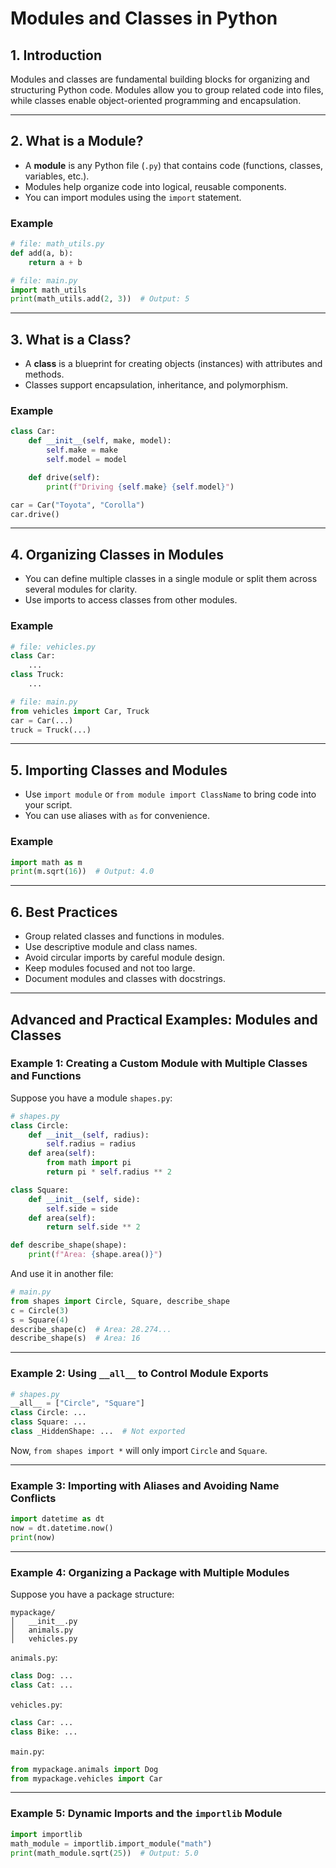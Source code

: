 # Modules and Classes in Python

## 1. Introduction

Modules and classes are fundamental building blocks for organizing and structuring Python code. Modules allow you to group related code into files, while classes enable object-oriented programming and encapsulation.

---

## 2. What is a Module?

- A **module** is any Python file (`.py`) that contains code (functions, classes, variables, etc.).
- Modules help organize code into logical, reusable components.
- You can import modules using the `import` statement.

### Example

```python
# file: math_utils.py
def add(a, b):
    return a + b
```

```python
# file: main.py
import math_utils
print(math_utils.add(2, 3))  # Output: 5
```

---

## 3. What is a Class?

- A **class** is a blueprint for creating objects (instances) with attributes and methods.
- Classes support encapsulation, inheritance, and polymorphism.

### Example

```python
class Car:
    def __init__(self, make, model):
        self.make = make
        self.model = model

    def drive(self):
        print(f"Driving {self.make} {self.model}")

car = Car("Toyota", "Corolla")
car.drive()
```

---

## 4. Organizing Classes in Modules

- You can define multiple classes in a single module or split them across several modules for clarity.
- Use imports to access classes from other modules.

### Example

```python
# file: vehicles.py
class Car:
    ...
class Truck:
    ...
```

```python
# file: main.py
from vehicles import Car, Truck
car = Car(...)
truck = Truck(...)
```

---

## 5. Importing Classes and Modules

- Use `import module` or `from module import ClassName` to bring code into your script.
- You can use aliases with `as` for convenience.

### Example

```python
import math as m
print(m.sqrt(16))  # Output: 4.0
```

---

## 6. Best Practices

- Group related classes and functions in modules.
- Use descriptive module and class names.
- Avoid circular imports by careful module design.
- Keep modules focused and not too large.
- Document modules and classes with docstrings.

---

## Advanced and Practical Examples: Modules and Classes

### Example 1: Creating a Custom Module with Multiple Classes and Functions

Suppose you have a module `shapes.py`:

```python
# shapes.py
class Circle:
    def __init__(self, radius):
        self.radius = radius
    def area(self):
        from math import pi
        return pi * self.radius ** 2

class Square:
    def __init__(self, side):
        self.side = side
    def area(self):
        return self.side ** 2

def describe_shape(shape):
    print(f"Area: {shape.area()}")
```

And use it in another file:

```python
# main.py
from shapes import Circle, Square, describe_shape
c = Circle(3)
s = Square(4)
describe_shape(c)  # Area: 28.274...
describe_shape(s)  # Area: 16
```

---

### Example 2: Using `__all__` to Control Module Exports

```python
# shapes.py
__all__ = ["Circle", "Square"]
class Circle: ...
class Square: ...
class _HiddenShape: ...  # Not exported
```

Now, `from shapes import *` will only import `Circle` and `Square`.

---

### Example 3: Importing with Aliases and Avoiding Name Conflicts

```python
import datetime as dt
now = dt.datetime.now()
print(now)
```

---

### Example 4: Organizing a Package with Multiple Modules

Suppose you have a package structure:

```
mypackage/
│   __init__.py
│   animals.py
│   vehicles.py
```

`animals.py`:

```python
class Dog: ...
class Cat: ...
```

`vehicles.py`:

```python
class Car: ...
class Bike: ...
```

`main.py`:

```python
from mypackage.animals import Dog
from mypackage.vehicles import Car
```

---

### Example 5: Dynamic Imports and the `importlib` Module

```python
import importlib
math_module = importlib.import_module("math")
print(math_module.sqrt(25))  # Output: 5.0
```
